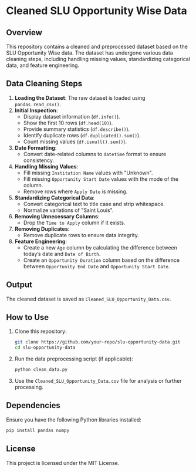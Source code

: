 # Cleaned SLU Opportunity Wise Data

## Overview
This repository contains a cleaned and preprocessed dataset based on the SLU Opportunity Wise data. The dataset has undergone various data cleaning steps, including handling missing values, standardizing categorical data, and feature engineering.

## Data Cleaning Steps
1. **Loading the Dataset**: The raw dataset is loaded using `pandas.read_csv()`.
2. **Initial Inspection**:
   - Display dataset information (`df.info()`).
   - Show the first 10 rows (`df.head(10)`).
   - Provide summary statistics (`df.describe()`).
   - Identify duplicate rows (`df.duplicated().sum()`).
   - Count missing values (`df.isnull().sum()`).
3. **Date Formatting**:
   - Convert date-related columns to `datetime` format to ensure consistency.
4. **Handling Missing Values**:
   - Fill missing `Institution Name` values with "Unknown".
   - Fill missing `Opportunity Start Date` values with the mode of the column.
   - Remove rows where `Apply Date` is missing.
5. **Standardizing Categorical Data**:
   - Convert categorical text to title case and strip whitespace.
   - Normalize variations of "Saint Louis".
6. **Removing Unnecessary Columns**:
   - Drop the `Time to Apply` column if it exists.
7. **Removing Duplicates**:
   - Remove duplicate rows to ensure data integrity.
8. **Feature Engineering**:
   - Create a new `Age` column by calculating the difference between today’s date and `Date of Birth`.
   - Create an `Opportunity Duration` column based on the difference between `Opportunity End Date` and `Opportunity Start Date`.

## Output
The cleaned dataset is saved as `Cleaned_SLU_Opportunity_Data.csv`.

## How to Use
1. Clone this repository:
   ```sh
   git clone https://github.com/your-repo/slu-opportunity-data.git
   cd slu-opportunity-data
   ```
2. Run the data preprocessing script (if applicable):
   ```sh
   python clean_data.py
   ```
3. Use the `Cleaned_SLU_Opportunity_Data.csv` file for analysis or further processing.

## Dependencies
Ensure you have the following Python libraries installed:
```sh
pip install pandas numpy
```

## License
This project is licensed under the MIT License.


